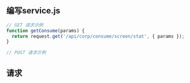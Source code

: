 ## 编写service.js

```javascript
// GET 请求示例
function getConsume(params) {
  return request.get('/api/corp/consume/screen/stat', { params });
}

// POST 请求示例


```





## 请求


